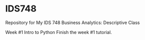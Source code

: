 # IDS748
Repository for My IDS 748 Business Analytics: Descriptive Class

Week #1 Intro to Python
Finish the week #1 tutorial.

